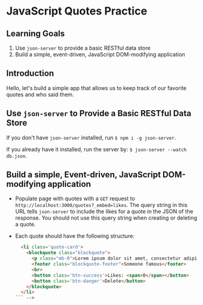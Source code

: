 # JavaScript Quotes Practice

## Learning Goals

1. Use `json-server` to provide a basic RESTful data store
2. Build a simple, event-driven, JavaScript DOM-modifying application

## Introduction

Hello, let's build a simple app that allows us to keep track of our favorite quotes and who said them.

## Use `json-server` to Provide a Basic RESTful Data Store

If you don't have `json-server` installed, run `$ npm i -g json-server`.

If you already have it installed, run the server by: `$ json-server --watch db.json`.

## Build a simple, Event-driven, JavaScript DOM-modifying application

* Populate page with quotes with a `GET` request to
  `http://localhost:3000/quotes?_embed=likes`. The query string in this URL tells 
  `json-server` to include the likes for a quote in the JSON of the response. You
  should not use this query string when creating or deleting a quote.

* Each quote should have the following structure:

  ```html
    <li class='quote-card'>
      <blockquote class="blockquote">
        <p class="mb-0">Lorem ipsum dolor sit amet, consectetur adipiscing elit. Integer posuere erat a ante.</p>
        <footer class="blockquote-footer">Someone famous</footer>
        <br>
        <button class='btn-success'>Likes: <span>0</span></button>
        <button class='btn-danger'>Delete</button>
      </blockquote>
    </li>
  ``` -->

<!-- * Submitting the form creates a new quote and adds it to the list of quotes
  without having to refresh the page. Pessimistic rendering is reccommended. -->

<!-- * Clicking the delete button should delete the respective quote from the
  API and remove it from the page without having to refresh.

* Clicking the like button will create a like for this particular quote in the
  API and update the number of likes displayed on the page without having to
  refresh.
  * Use a `POST` request to `http://localhost:3000/likes`
  * The body of the request should be a JSON object containing a key of
    `quoteId`, with an _integer_ value. Use the ID of the quote you're creating the like for — e.g. `{ quoteId: 5 }` to create a like for quote 5. 
    * IMPORTANT: if the `quoteID` is a string for some reason (for example, if you've pulled the ID from a dataset) the index page will not include the like you create on _any_ quote.
  * Bonus (not required): add a `createdAt` key to your object to track when
    the like was created. Use [UNIX time][] (the number of seconds since
    January 1, 1970). The  [documentation][] for the JS `Date` class may be
    helpful here!

## Extend Your Learning

* Add an edit button to each quote-card that will allow the editing of a quote. _(Hint: there is no 'correct' way to do this. You can try creating a hidden form that will only show up when hitting the edit button.)_
* Currently, the number of likes of each post does not persist on the frontend after we refresh, as we set the beginning value to 0. Include an additional fetch to always have an updated number of likes for each post. You will send a GET request to `http://localhost:3000/likes?quoteId=` and interpolate the id of a given post.
* Add a sort button that can be toggled on or off. When off the list of quotes will appear sorted by the ID. When the sort is active, it will display the quotes by author's name, alphabetically.
  * One way of doing this is to sort the quotes in JS after you've retrieved them from the API. Try this way first.
  * Another way of doing this is to make a fetch to `http://localhost:3000/quotes?_sort=author`
  * What are the pros and cons in doing the sorting on the client vs. the server? Discuss with a partner.

## Conclusion

Building an application like this is a typical interview exercise. It's not
uncommon to be set in front of a foreign computer (or asked to bring your own)
and to receive a specification like this.

[UNIX time]: https://en.wikipedia.org/wiki/Unix_time
[documentation]: https://developer.mozilla.org/en-US/docs/Web/JavaScript/Reference/Global_Objects/Date
